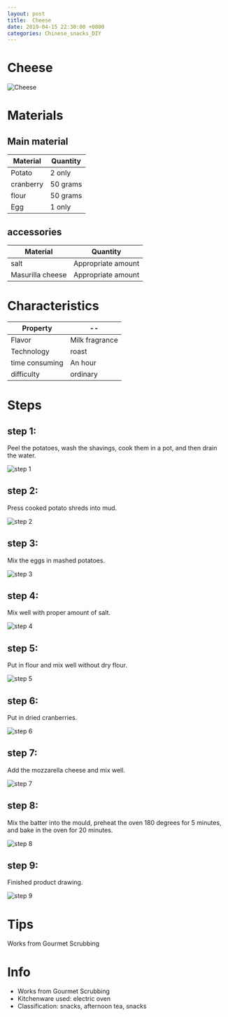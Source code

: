 ```yaml
---
layout: post
title:  Cheese 
date: 2019-04-15 22:30:00 +0800
categories: Chinese_snacks_DIY
---
```


#  Cheese 

![ Cheese ]({{site.baseurl}}/img/425254/425254.jpg)

# Materials


## Main material

Material|Quantity
--|--
Potato|2 only
cranberry|50 grams
flour|50 grams
Egg|1 only

## accessories

Material|Quantity
--|--
salt|Appropriate amount
Masurilla cheese|Appropriate amount

# Characteristics

Property|--
--|--
Flavor|Milk fragrance
Technology|roast
time consuming|An hour
difficulty|ordinary

# Steps

## step 1:

Peel the potatoes, wash the shavings, cook them in a pot, and then drain the water.

![step 1]({{site.baseurl}}/img/425254/1.jpg)

## step 2:

Press cooked potato shreds into mud.

![step 2]({{site.baseurl}}/img/425254/2.jpg)

## step 3:

Mix the eggs in mashed potatoes.

![step 3]({{site.baseurl}}/img/425254/3.jpg)

## step 4:

Mix well with proper amount of salt.

![step 4]({{site.baseurl}}/img/425254/4.jpg)

## step 5:

Put in flour and mix well without dry flour.

![step 5]({{site.baseurl}}/img/425254/5.jpg)

## step 6:

Put in dried cranberries.

![step 6]({{site.baseurl}}/img/425254/6.jpg)

## step 7:

Add the mozzarella cheese and mix well.

![step 7]({{site.baseurl}}/img/425254/7.jpg)

## step 8:

Mix the batter into the mould, preheat the oven 180 degrees for 5 minutes, and bake in the oven for 20 minutes.

![step 8]({{site.baseurl}}/img/425254/8.jpg)

## step 9:

Finished product drawing.

![step 9]({{site.baseurl}}/img/425254/9.jpg)

# Tips

Works from Gourmet Scrubbing

# Info

- Works from Gourmet Scrubbing
- Kitchenware used: electric oven
- Classification: snacks, afternoon tea, snacks